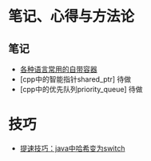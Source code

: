 # 笔记、心得与方法论
## 笔记
- [各种语言常用的自带容器](./lang_data.md)
- [cpp中的智能指针shared_ptr] 待做
- [cpp中的优先队列priority_queue] 待做

# 技巧
- [提速技巧：java中哈希变为switch](./switch_java_speed.md)